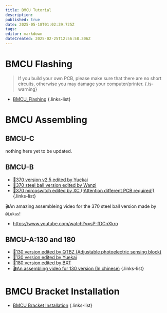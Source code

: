 ```yaml
---
title: BMCU Tutorial
description: 
published: true
date: 2025-05-18T01:02:39.725Z
tags: 
editor: markdown
dateCreated: 2025-02-25T12:56:58.306Z
---
```


# BMCU Flashing
> If you build your own PCB, please make sure that there are no short circuits, otherwise you may damage your computer/printer.
{.is-warning}

- [BMCU_Flashing](/BMCU/BMCU_Tutorial/BMCU_Flashing)
{.links-list}



# BMCU Assembling

## BMCU-C
nothing here yet to be updated.

## BMCU-B
- [📝370 version v2.5 edited by Yuekai](/BMCU/BMCU_Tutorial/BMCU_Assembling_370_v1_Yuekai.md)
- [📝370 steel ball version edited by Wanzi](/BMCU/BMCU_Tutorial/BMCU_Assembling_370_steel_ball_by_wanzi)
- [📝370 mircoswitch edited by XC (!Attention different PCB required!)](/BMCU/BMCU_Tutorial/BMCU_Assembling_370_mircoswitch_by_xc)
{.links-list}

🎬An amazing assembleing video for the 370 steel ball version made by `@Lukas`!
- https://www.youtube.com/watch?v=sP-fDCnXkro


## BMCU-A:130 and 180

- [📝130 version edited by QTBZ (Adjustable photoelectric sensing block)](/BMCU/BMCU_Tutorial/Assembling)
- [📝130 version edited by Yuekai](/BMCU/BMCU_Tutorial/BMCU_Assembling_130_Yuekai.md)
- [📝180 version edited by BXT](/BMCU/BMCU_Tutorial/BMCU_Assembling_180_by_bxt)
- [🎬An assembling video for 130 version (In chinese)](https://www.bilibili.com/video/BV1PuPCehEP3/?vd_source=e9b8d46574a1915d5f3cd835b2b34359)
{.links-list}





  


# BMCU Bracket Installation
- [BMCU Bracket Installation](/BMCU/BMCU_Tutorial/BMCU_Mounting)
{.links-list}